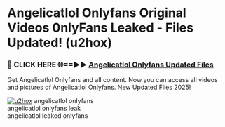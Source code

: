 # Angelicatlol Onlyfans Original Videos 0nlyFans Leaked - Files Updated! (u2hox)

<h3>🔴 CLICK HERE 🌐==►► <a href="https://tinyurl.com/2wckxsce" rel="nofollow">Angelicatlol Onlyfans Updated Files</a></h3>

Get Angelicatlol Onlyfans and all content. Now you can access all videos and pictures of Angelicatlol Onlyfans. New Updated Files 2025!

[![u2hox](https://i.imgur.com/AFduVYN.gif)](https://tinyurl.com/2wckxsce)
angelicatlol onlyfans<br>
angelicatlol onlyfans leak<br>
angelicatlol leaked onlyfans